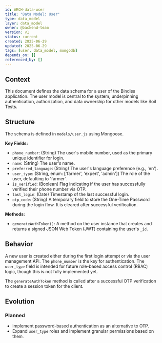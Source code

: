 ```yaml
---
id: ARCH-data-user
title: "Data Model: User"
type: data_model
layer: data_model
owner: @backend-team
version: v1
status: current
created: 2025-06-29
updated: 2025-06-29
tags: [user, data_model, mongodb]
depends_on: []
referenced_by: []
---
```

## Context
This document defines the data schema for a user of the Bindisa application. The user model is central to the system, underpinning authentication, authorization, and data ownership for other models like Soil Tests.

## Structure
The schema is defined in `models/user.js` using Mongoose.

**Key Fields:**
- `phone_number`: (String) The user's mobile number, used as the primary unique identifier for login.
- `name`: (String) The user's name.
- `preferred_language`: (String) The user's language preference (e.g., 'en').
- `user_type`: (String, enum: ['farmer', 'expert', 'admin']) The role of the user, defaulting to 'farmer'.
- `is_verified`: (Boolean) Flag indicating if the user has successfully verified their phone number via OTP.
- `last_login`: (Date) Timestamp of the last successful login.
- `otp_code`: (String) A temporary field to store the One-Time Password during the login flow. It is cleared after successful verification.

**Methods:**
- `generateAuthToken()`: A method on the user instance that creates and returns a signed JSON Web Token (JWT) containing the user's `_id`.

## Behavior
A new user is created either during the first login attempt or via the user management API. The `phone_number` is the key for authentication. The `user_type` field is intended for future role-based access control (RBAC) logic, though this is not fully implemented yet.

The `generateAuthToken` method is called after a successful OTP verification to create a session token for the client.

## Evolution
### Planned
- Implement password-based authentication as an alternative to OTP.
- Expand `user_type` roles and implement granular permissions based on them.
